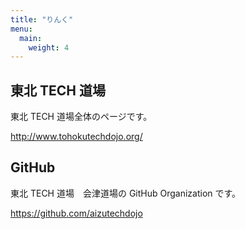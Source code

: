 ```yaml
---
title: "りんく"
menu:
  main:
    weight: 4
---
```


## 東北 TECH 道場

東北 TECH 道場全体のページです。

http://www.tohokutechdojo.org/

## GitHub

東北 TECH 道場　会津道場の GitHub Organization です。

https://github.com/aizutechdojo
